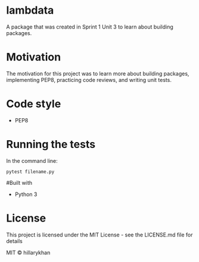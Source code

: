 # lambdata
A package that was created in Sprint 1 Unit 3 to learn about building packages.

# Motivation
The motivation for this project was to learn more about building packages, implementing
PEP8, practicing code reviews, and writing unit tests.

# Code style
- PEP8

# Running the tests
In the command line:
```
pytest filename.py
```

#Built with
- Python 3

# License

This project is licensed under the MIT License - see the LICENSE.md file for details

MIT © hillarykhan
